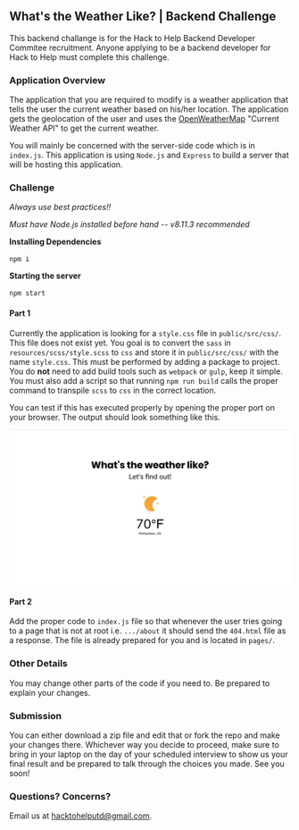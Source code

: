 ## What's the Weather Like? | Backend Challenge
This backend challange is for the Hack to Help Backend Developer Commitee recruitment. Anyone applying to be a backend developer for Hack to Help must complete this challenge.

### Application Overview
The application that you are required to modify is a weather application that tells the user the current weather based on his/her location. The application gets the geolocation of the user and uses the [OpenWeatherMap](https://openweathermap.org/current) "Current Weather API" to get the current weather.

You will mainly be concerned with the server-side code which is in `index.js`. This application is using `Node.js` and `Express` to build a server that will be hosting this application.

### Challenge

*Always use best practices!!*

*Must have Node.js installed before hand -- v8.11.3 recommended*

**Installing Dependencies**

```
npm i
```

**Starting the server**

```
npm start
```

#### Part 1

Currently the application is looking for a `style.css` file in `public/src/css/`. This file does not exist yet. You goal is to convert the `sass` in `resources/scss/style.scss` to `css` and store it in `public/src/css/` with the name `style.css`. This must be performed by adding a package to project. You do **not** need to add build tools such as `webpack` or `gulp`, keep it simple. You must also add a script so that running `npm run build` calls the proper command to transpile `scss` to `css` in the correct location.

You can test if this has executed properly by opening the proper port on your browser. The output should look something like this.

![Clear Night](https://raw.githubusercontent.com/HackToHelpUTD/frontend-challenge/master/.github/clear-night.png)

#### Part 2

Add the proper code to `index.js` file so that whenever the user tries going to a page that is not at root i.e. `.../about` it should send the `404.html` file as a response. The file is already prepared for you and is located in `pages/`.

### Other Details
You may change other parts of the code if you need to. Be prepared to explain your changes.

### Submission
You can either download a zip file and edit that or fork the repo and make your changes there. Whichever way you decide to proceed, make sure to bring in your laptop on the day of your scheduled interview to show us your final result and be prepared to talk through the choices you made. See you soon!

### Questions? Concerns?
Email us at [hacktohelputd@gmail.com](mailto:hacktohelputd@gmail.com).
